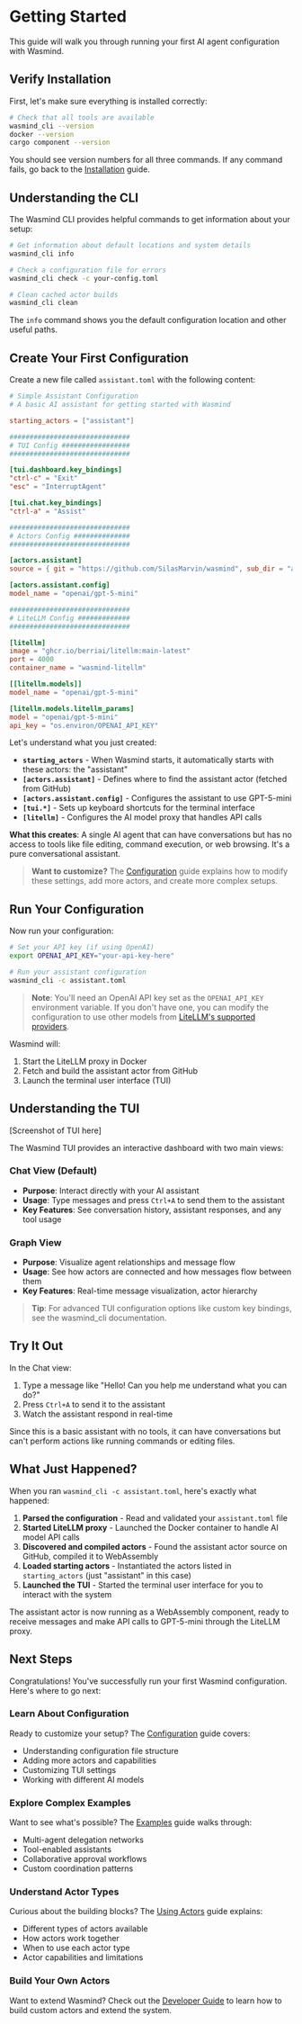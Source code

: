 # Getting Started

This guide will walk you through running your first AI agent configuration with Wasmind.

## Verify Installation

First, let's make sure everything is installed correctly:

```bash
# Check that all tools are available
wasmind_cli --version
docker --version
cargo component --version
```

You should see version numbers for all three commands. If any command fails, go back to the [Installation](../installation.md) guide.

## Understanding the CLI

The Wasmind CLI provides helpful commands to get information about your setup:

```bash
# Get information about default locations and system details
wasmind_cli info

# Check a configuration file for errors
wasmind_cli check -c your-config.toml

# Clean cached actor builds
wasmind_cli clean
```

The `info` command shows you the default configuration location and other useful paths.

## Create Your First Configuration

Create a new file called `assistant.toml` with the following content:

```toml
# Simple Assistant Configuration
# A basic AI assistant for getting started with Wasmind

starting_actors = ["assistant"]

##############################
# TUI Config #################
##############################

[tui.dashboard.key_bindings]
"ctrl-c" = "Exit"
"esc" = "InterruptAgent"

[tui.chat.key_bindings]
"ctrl-a" = "Assist"

##############################
# Actors Config ##############
##############################

[actors.assistant]
source = { git = "https://github.com/SilasMarvin/wasmind", sub_dir = "actors/assistant" }

[actors.assistant.config]
model_name = "openai/gpt-5-mini"

##############################
# LiteLLM Config #############
##############################

[litellm]
image = "ghcr.io/berriai/litellm:main-latest"
port = 4000
container_name = "wasmind-litellm"

[[litellm.models]]
model_name = "openai/gpt-5-mini"

[litellm.models.litellm_params]
model = "openai/gpt-5-mini"
api_key = "os.environ/OPENAI_API_KEY"
```

Let's understand what you just created:

- **`starting_actors`** - When Wasmind starts, it automatically starts with these actors: the "assistant"
- **`[actors.assistant]`** - Defines where to find the assistant actor (fetched from GitHub)
- **`[actors.assistant.config]`** - Configures the assistant to use GPT-5-mini
- **`[tui.*]`** - Sets up keyboard shortcuts for the terminal interface
- **`[litellm]`** - Configures the AI model proxy that handles API calls

**What this creates**: A single AI agent that can have conversations but has no access to tools like file editing, command execution, or web browsing. It's a pure conversational assistant.

> **Want to customize?** The [Configuration](./configuration.md) guide explains how to modify these settings, add more actors, and create more complex setups.

## Run Your Configuration

Now run your configuration:

```bash
# Set your API key (if using OpenAI)
export OPENAI_API_KEY="your-api-key-here"

# Run your assistant configuration
wasmind_cli -c assistant.toml
```

> **Note**: You'll need an OpenAI API key set as the `OPENAI_API_KEY` environment variable. If you don't have one, you can modify the configuration to use other models from [LiteLLM's supported providers](https://docs.litellm.ai/docs/providers).

Wasmind will:
1. Start the LiteLLM proxy in Docker
2. Fetch and build the assistant actor from GitHub
3. Launch the terminal user interface (TUI)

## Understanding the TUI

[Screenshot of TUI here]

The Wasmind TUI provides an interactive dashboard with two main views:

### Chat View (Default)
- **Purpose**: Interact directly with your AI assistant
- **Usage**: Type messages and press `Ctrl+A` to send them to the assistant
- **Key Features**: See conversation history, assistant responses, and any tool usage

### Graph View
- **Purpose**: Visualize agent relationships and message flow
- **Usage**: See how actors are connected and how messages flow between them
- **Key Features**: Real-time message visualization, actor hierarchy

> **Tip**: For advanced TUI configuration options like custom key bindings, see the wasmind_cli documentation.

## Try It Out

In the Chat view:
1. Type a message like "Hello! Can you help me understand what you can do?"
2. Press `Ctrl+A` to send it to the assistant
3. Watch the assistant respond in real-time

Since this is a basic assistant with no tools, it can have conversations but can't perform actions like running commands or editing files.

## What Just Happened?

When you ran `wasmind_cli -c assistant.toml`, here's exactly what happened:

1. **Parsed the configuration** - Read and validated your `assistant.toml` file
2. **Started LiteLLM proxy** - Launched the Docker container to handle AI model API calls
3. **Discovered and compiled actors** - Found the assistant actor source on GitHub, compiled it to WebAssembly
4. **Loaded starting actors** - Instantiated the actors listed in `starting_actors` (just "assistant" in this case)
5. **Launched the TUI** - Started the terminal user interface for you to interact with the system

The assistant actor is now running as a WebAssembly component, ready to receive messages and make API calls to GPT-5-mini through the LiteLLM proxy.

## Next Steps

Congratulations! You've successfully run your first Wasmind configuration. Here's where to go next:

### Learn About Configuration
Ready to customize your setup? The [Configuration](./configuration.md) guide covers:
- Understanding configuration file structure
- Adding more actors and capabilities
- Customizing TUI settings
- Working with different AI models

### Explore Complex Examples
Want to see what's possible? The [Examples](./examples.md) guide walks through:
- Multi-agent delegation networks
- Tool-enabled assistants
- Collaborative approval workflows
- Custom coordination patterns

### Understand Actor Types
Curious about the building blocks? The [Using Actors](./using-actors.md) guide explains:
- Different types of actors available
- How actors work together
- When to use each actor type
- Actor capabilities and limitations

### Build Your Own Actors
Want to extend Wasmind? Check out the [Developer Guide](../developer-guide/README.md) to learn how to build custom actors and extend the system.
